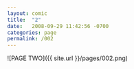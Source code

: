 ```yaml
---
layout: comic
title:  "2"
date:   2008-09-29 11:42:56 -0700
categories: page
permalink: /002
---
```

![PAGE TWO]({{ site.url }}/pages/002.png)
